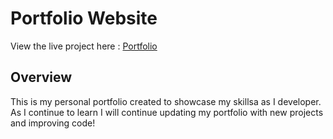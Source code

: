 # Portfolio Website

View the live project here : [Portfolio](https://laidev.github.io/Portfolio/)

## Overview

This is my personal portfolio created to showcase my skillsa as I developer. As I continue to learn I will continue updating my portfolio with new projects and improving code!
